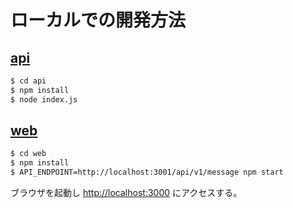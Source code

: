 # ローカルでの開発方法
## [api](./api)
```sh
$ cd api
$ npm install
$ node index.js
```

## [web](./web)
```sh
$ cd web
$ npm install
$ API_ENDPOINT=http://localhost:3001/api/v1/message npm start
```

ブラウザを起動し [http://localhost:3000](http://localhost:3000) にアクセスする。
